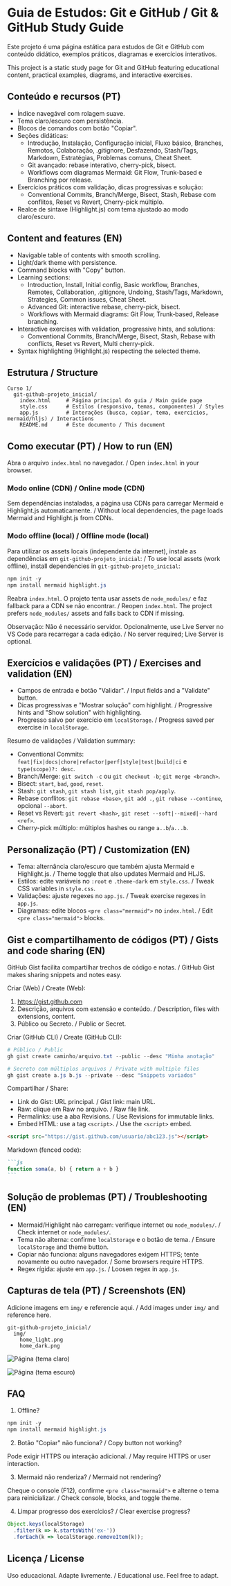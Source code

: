 # Guia de Estudos: Git e GitHub / Git & GitHub Study Guide

Este projeto é uma página estática para estudos de Git e GitHub com conteúdo didático, exemplos práticos, diagramas e exercícios interativos.

This project is a static study page for Git and GitHub featuring educational content, practical examples, diagrams, and interactive exercises.

## Conteúdo e recursos (PT)

- Índice navegável com rolagem suave.
- Tema claro/escuro com persistência.
- Blocos de comandos com botão "Copiar".
- Seções didáticas:
  - Introdução, Instalação, Configuração inicial, Fluxo básico, Branches, Remotos, Colaboração, .gitignore, Desfazendo, Stash/Tags, Markdown, Estratégias, Problemas comuns, Cheat Sheet.
  - Git avançado: rebase interativo, cherry-pick, bisect.
  - Workflows com diagramas Mermaid: Git Flow, Trunk-based e Branching por release.
- Exercícios práticos com validação, dicas progressivas e solução:
  - Conventional Commits, Branch/Merge, Bisect, Stash, Rebase com conflitos, Reset vs Revert, Cherry-pick múltiplo.
- Realce de sintaxe (Highlight.js) com tema ajustado ao modo claro/escuro.

## Content and features (EN)

- Navigable table of contents with smooth scrolling.
- Light/dark theme with persistence.
- Command blocks with "Copy" button.
- Learning sections:
  - Introduction, Install, Initial config, Basic workflow, Branches, Remotes, Collaboration, .gitignore, Undoing, Stash/Tags, Markdown, Strategies, Common issues, Cheat Sheet.
  - Advanced Git: interactive rebase, cherry-pick, bisect.
  - Workflows with Mermaid diagrams: Git Flow, Trunk‑based, Release branching.
- Interactive exercises with validation, progressive hints, and solutions:
  - Conventional Commits, Branch/Merge, Bisect, Stash, Rebase with conflicts, Reset vs Revert, Multi cherry-pick.
- Syntax highlighting (Highlight.js) respecting the selected theme.

## Estrutura / Structure

```
Curso 1/
  git-github-projeto_inicial/
    index.html     # Página principal do guia / Main guide page
    style.css      # Estilos (responsivo, temas, componentes) / Styles
    app.js         # Interações (busca, copiar, tema, exercícios, mermaid/hljs) / Interactions
    README.md      # Este documento / This document
```

## Como executar (PT) / How to run (EN)

Abra o arquivo `index.html` no navegador. / Open `index.html` in your browser.

### Modo online (CDN) / Online mode (CDN)

Sem dependências instaladas, a página usa CDNs para carregar Mermaid e Highlight.js automaticamente. / Without local dependencies, the page loads Mermaid and Highlight.js from CDNs.

### Modo offline (local) / Offline mode (local)

Para utilizar os assets locais (independente da internet), instale as dependências em `git-github-projeto_inicial`: / To use local assets (work offline), install dependencies in `git-github-projeto_inicial`:

```powershell
npm init -y
npm install mermaid highlight.js
```

Reabra `index.html`. O projeto tenta usar assets de `node_modules/` e faz fallback para a CDN se não encontrar. / Reopen `index.html`. The project prefers `node_modules/` assets and falls back to CDN if missing.

Observação: Não é necessário servidor. Opcionalmente, use Live Server no VS Code para recarregar a cada edição. / No server required; Live Server is optional.

## Exercícios e validações (PT) / Exercises and validation (EN)

- Campos de entrada e botão "Validar". / Input fields and a "Validate" button.
- Dicas progressivas e "Mostrar solução" com highlight. / Progressive hints and "Show solution" with highlighting.
- Progresso salvo por exercício em `localStorage`. / Progress saved per exercise in `localStorage`.

Resumo de validações / Validation summary:
- Conventional Commits: `feat|fix|docs|chore|refactor|perf|style|test|build|ci` e `type(scope)?: desc`.
- Branch/Merge: `git switch -c` ou `git checkout -b`; `git merge <branch>`.
- Bisect: `start`, `bad`, `good`, `reset`.
- Stash: `git stash`, `git stash list`, `git stash pop/apply`.
- Rebase conflitos: `git rebase <base>`, `git add .`, `git rebase --continue`, opcional `--abort`.
- Reset vs Revert: `git revert <hash>`, `git reset --soft|--mixed|--hard <ref>`.
- Cherry-pick múltiplo: múltiplos hashes ou range `a..b`/`a...b`.

## Personalização (PT) / Customization (EN)

- Tema: alternância claro/escuro que também ajusta Mermaid e Highlight.js. / Theme toggle that also updates Mermaid and HLJS.
- Estilos: edite variáveis no `:root` e `.theme-dark` em `style.css`. / Tweak CSS variables in `style.css`.
- Validações: ajuste regexes no `app.js`. / Tweak exercise regexes in `app.js`.
- Diagramas: edite blocos `<pre class="mermaid">` no `index.html`. / Edit `<pre class="mermaid">` blocks.

## Gist e compartilhamento de códigos (PT) / Gists and code sharing (EN)

GitHub Gist facilita compartilhar trechos de código e notas. / GitHub Gist makes sharing snippets and notes easy.

Criar (Web) / Create (Web):
1. https://gist.github.com
2. Descrição, arquivos com extensão e conteúdo. / Description, files with extensions, content.
3. Público ou Secreto. / Public or Secret.

Criar (GitHub CLI) / Create (GitHub CLI):

```powershell
# Público / Public
gh gist create caminho/arquivo.txt --public --desc "Minha anotação"

# Secreto com múltiplos arquivos / Private with multiple files
gh gist create a.js b.js --private --desc "Snippets variados"
```

Compartilhar / Share:
- Link do Gist: URL principal. / Gist link: main URL.
- Raw: clique em Raw no arquivo. / Raw file link.
- Permalinks: use a aba Revisions. / Use Revisions for immutable links.
- Embed HTML: use a tag `<script>`. / Use the `<script>` embed.

```html
<script src="https://gist.github.com/usuario/abc123.js"></script>
```

Markdown (fenced code):

````md
```js
function soma(a, b) { return a + b }
```
````

## Solução de problemas (PT) / Troubleshooting (EN)

- Mermaid/Highlight não carregam: verifique internet ou `node_modules/`. / Check internet or `node_modules/`.
- Tema não alterna: confirme `localStorage` e o botão de tema. / Ensure `localStorage` and theme button.
- Copiar não funciona: alguns navegadores exigem HTTPS; tente novamente ou outro navegador. / Some browsers require HTTPS.
- Regex rígida: ajuste em `app.js`. / Loosen regex in `app.js`.

## Capturas de tela (PT) / Screenshots (EN)

Adicione imagens em `img/` e referencie aqui. / Add images under `img/` and reference here.

```
git-github-projeto_inicial/
  img/
    home_light.png
    home_dark.png
```

![Página (tema claro)](./img/home_light.png)

![Página (tema escuro)](./img/home_dark.png)

## FAQ

1) Offline?

```powershell
npm init -y
npm install mermaid highlight.js
```

2) Botão "Copiar" não funciona? / Copy button not working?

Pode exigir HTTPS ou interação adicional. / May require HTTPS or user interaction.

3) Mermaid não renderiza? / Mermaid not rendering?

Cheque o console (F12), confirme `<pre class="mermaid">` e alterne o tema para reinicializar. / Check console, blocks, and toggle theme.

4) Limpar progresso dos exercícios? / Clear exercise progress?

```js
Object.keys(localStorage)
  .filter(k => k.startsWith('ex-'))
  .forEach(k => localStorage.removeItem(k));
```

## Licença / License

Uso educacional. Adapte livremente. / Educational use. Feel free to adapt.
